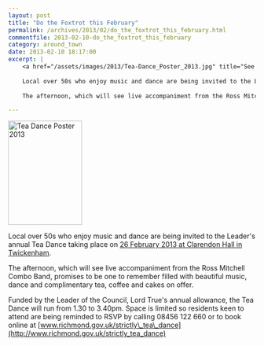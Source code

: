 ```yaml
---
layout: post
title: "Do the Foxtrot this February"
permalink: /archives/2013/02/do_the_foxtrot_this_february.html
commentfile: 2013-02-10-do_the_foxtrot_this_february
category: around_town
date: 2013-02-10 18:17:00
excerpt: |
    <a href="/assets/images/2013/Tea-Dance_Poster_2013.jpg" title="See larger version of - Tea Dance Poster 2013"><img src="/assets/images/2013/Tea-Dance_Poster_2013_thumb.jpg" width="150" height="212" alt="Tea Dance Poster 2013" class="photo right" /></a>
    
    Local over 50s who enjoy music and dance are being invited to the Leader's annual Tea Dance taking place on <a href="https://stmargarets.london/event/event/200705143798.">26 February 2013 at Clarendon Hall in Twickenham</a>
    
    The afternoon, which will see live accompaniment from the Ross Mitchell Combo Band, promises to be one to remember filled with beautiful music, dance and complimentary tea, coffee and cakes on offer.

---
```


<a href="/assets/images/2013/Tea-Dance_Poster_2013.jpg" title="See larger version of - Tea Dance Poster 2013"><img src="/assets/images/2013/Tea-Dance_Poster_2013_thumb.jpg" width="150" height="212" alt="Tea Dance Poster 2013" class="photo right" /></a>

Local over 50s who enjoy music and dance are being invited to the Leader's annual Tea Dance taking place on [26 February 2013 at Clarendon Hall in Twickenham](/event/event/200705143798).

The afternoon, which will see live accompaniment from the Ross Mitchell Combo Band, promises to be one to remember filled with beautiful music, dance and complimentary tea, coffee and cakes on offer.

Funded by the Leader of the Council, Lord True's annual allowance, the Tea Dance will run from 1.30 to 3.40pm. Space is limited so residents keen to attend are being reminded to RSVP by calling 08456 122 660 or to book online at [www.richmond.gov.uk/strictly\_tea\_dance](http://www.richmond.gov.uk/strictly_tea_dance)
